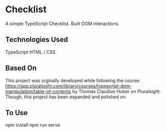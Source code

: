# Checklist

A simple TypeScript Checklist. Built DOM interactions.

## Technologies Used
TypeScript
HTML / CSS

## Based On
This project was orginally developed while following the course: https://app.pluralsight.com/library/courses/typescript-dom-manipulation/table-of-contents by Thomas Claudius Huber on Pluralsight. Though, this project has been expanded and polished on.

## To Use
npm install
npm run serve
